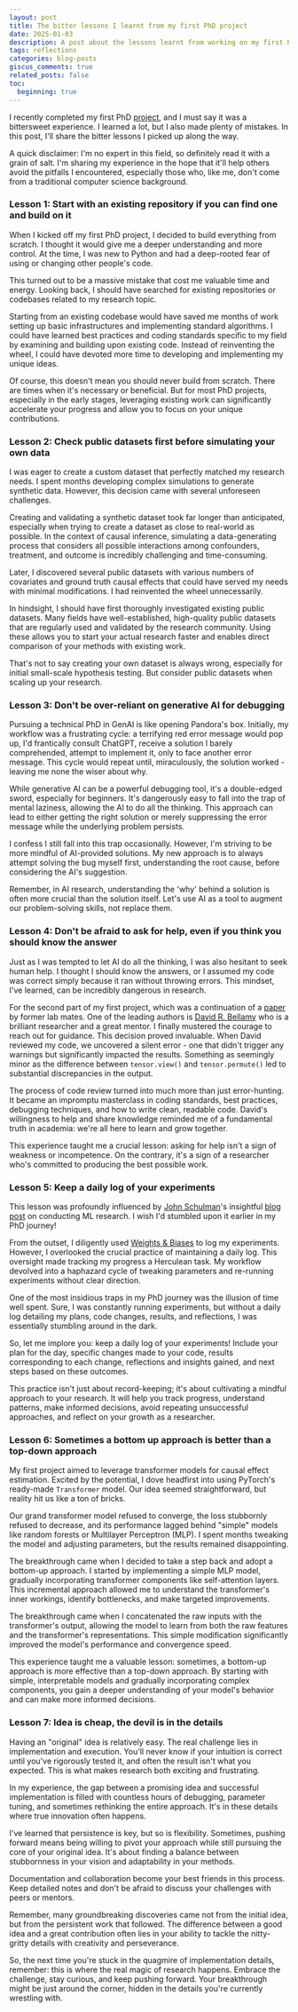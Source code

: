 ```yaml
---
layout: post
title: The bitter lessons I learnt from my first PhD project
date: 2025-01-03
description: A post about the lessons learnt from working on my first PhD project.
tags: reflections
categories: blog-posts
giscus_comments: true
related_posts: false
toc:
  beginning: true
---
```


I recently completed my first PhD [project](https://arxiv.org/abs/2410.10044), and I must say it was a bittersweet experience. I learned a lot, but I also made plenty of mistakes. In this post, I'll share the bitter lessons I picked up along the way.

A quick disclaimer: I'm no expert in this field, so definitely read it with a grain of salt.
I'm sharing my experience in the hope that it'll help others avoid the pitfalls I encountered, 
especially those who, like me, don't come from a traditional computer science background.

### Lesson 1: Start with an existing repository if you can find one and build on it

When I kicked off my first PhD project, I decided to build everything from scratch. I thought it would give me a deeper understanding and more control. At the time, I was new to Python and had a deep-rooted fear of using or changing other people's code.

This turned out to be a massive mistake that cost me valuable time and energy. Looking back, I should have searched for existing repositories or codebases related to my research topic.

Starting from an existing codebase would have saved me months of work setting up basic infrastructures and implementing standard algorithms. I could have learned best practices and coding standards specific to my field by examining and building upon existing code. Instead of reinventing the wheel, I could have devoted more time to developing and implementing my unique ideas.

Of course, this doesn't mean you should never build from scratch. There are times when it's necessary or beneficial. But for most PhD projects, especially in the early stages, leveraging existing work can significantly accelerate your progress and allow you to focus on your unique contributions.

### Lesson 2: Check public datasets first before simulating your own data

I was eager to create a custom dataset that perfectly matched my research needs. I spent months developing complex simulations to generate synthetic data. However, this decision came with several unforeseen challenges.

Creating and validating a synthetic dataset took far longer than anticipated, especially when trying to create a dataset as close to real-world as possible. In the context of causal inference, simulating a data-generating process that considers all possible interactions among confounders, treatment, and outcome is incredibly challenging and time-consuming.

Later, I discovered several public datasets with various numbers of covariates and ground truth causal effects that could have served my needs with minimal modifications. I had reinvented the wheel unnecessarily.

In hindsight, I should have first thoroughly investigated existing public datasets. Many fields have well-established, high-quality public datasets that are regularly used and validated by the research community. Using these allows you to start your actual research faster and enables direct comparison of your methods with existing work.

That's not to say creating your own dataset is always wrong, especially for initial small-scale hypothesis testing. But consider public datasets when scaling up your research.

### Lesson 3: Don't be over-reliant on generative AI for debugging

Pursuing a technical PhD in GenAI is like opening Pandora's box. Initially, my workflow was a frustrating cycle: a terrifying red error message would pop up, I'd frantically consult ChatGPT, receive a solution I barely comprehended, attempt to implement it, only to face another error message. This cycle would repeat until, miraculously, the solution worked - leaving me none the wiser about why.

While generative AI can be a powerful debugging tool, it's a double-edged sword, especially for beginners. It's dangerously easy to fall into the trap of mental laziness, allowing the AI to do all the thinking. This approach can lead to either getting the right solution or merely suppressing the error message while the underlying problem persists.

I confess I still fall into this trap occasionally. However, I'm striving to be more mindful of AI-provided solutions. My new approach is to always attempt solving the bug myself first, understanding the root cause, before considering the AI's suggestion.

Remember, in AI research, understanding the 'why' behind a solution is often more crucial than the solution itself. Let's use AI as a tool to augment our problem-solving skills, not replace them.

### Lesson 4: Don't be afraid to ask for help, even if you think you should know the answer

Just as I was tempted to let AI do all the thinking, I was also hesitant to seek human help.
I thought I should know the answers, or I assumed my code was correct simply because it ran without throwing errors.
This mindset, I've learned, can be incredibly dangerous in research.

For the second part of my first project, which was a continuation of a [paper](https://arxiv.org/abs/2205.09824) by former lab mates. 
One of the leading authors is [David R. Bellamy](https://davidbellamy.github.io/) who is a brilliant researcher and a great mentor. I 
finally mustered the courage to reach out for guidance. This decision proved invaluable. When David reviewed my code,
we uncovered a silent error - one that didn't trigger any warnings but significantly impacted the results.
Something as seemingly minor as the difference between `tensor.view()` and `tensor.permute()` led to substantial
discrepancies in the output.

The process of code review turned into much more than just error-hunting.
It became an impromptu masterclass in coding standards, best practices, debugging techniques,
and how to write clean, readable code. David's willingness to help and share knowledge
reminded me of a fundamental truth in academia: we're all here to learn and grow together.

This experience taught me a crucial lesson: asking for help isn't a sign of weakness or incompetence.
On the contrary, it's a sign of a researcher who's committed to producing the best possible work.

### Lesson 5: Keep a daily log of your experiments

This lesson was profoundly influenced by [John Schulman](http://joschu.net/)'s insightful [blog post](http://joschu.net/blog/opinionated-guide-ml-research.html) on conducting ML research. I wish I'd stumbled upon it earlier in my PhD journey!

From the outset, I diligently used [Weights & Biases](https://wandb.ai/site/) to log my experiments. However, I overlooked the crucial practice of maintaining a daily log. This oversight made tracking my progress a Herculean task. My workflow devolved into a haphazard cycle of tweaking parameters and re-running experiments without clear direction.

One of the most insidious traps in my PhD journey was the illusion of time well spent. Sure, I was constantly running experiments, but without a daily log detailing my plans, code changes, results, and reflections, I was essentially stumbling around in the dark.

So, let me implore you: keep a daily log of your experiments! Include your plan for the day, specific changes made to your code, results corresponding to each change, reflections and insights gained, and next steps based on these outcomes.

This practice isn't just about record-keeping; it's about cultivating a mindful approach to your research. It will help you track progress, understand patterns, make informed decisions, avoid repeating unsuccessful approaches, and reflect on your growth as a researcher.

### Lesson 6: Sometimes a bottom up approach is better than a top-down approach

My first project aimed to leverage transformer models for causal effect estimation. Excited by the potential, I dove headfirst into using PyTorch's ready-made `Transformer` model. Our idea seemed straightforward, but reality hit us like a ton of bricks.

Our grand transformer model refused to converge, the loss stubbornly refused to decrease, and its performance lagged behind "simple" models like random forests or Multilayer Perceptron (MLP). I spent months tweaking the model and adjusting parameters, but the results remained disappointing.

The breakthrough came when I decided to take a step back and adopt a bottom-up approach. I started by implementing a simple MLP model, gradually incorporating transformer components like self-attention layers. This incremental approach allowed me to understand the transformer's inner workings, identify bottlenecks, and make targeted improvements.

The breakthrough came when I concatenated the raw inputs with the transformer's output, allowing the model to learn from both the raw features and the transformer's representations. This simple modification significantly improved the model's performance and convergence speed.

This experience taught me a valuable lesson: sometimes, a bottom-up approach is more effective than a top-down approach. By starting with simple, interpretable models and gradually incorporating complex components, you gain a deeper understanding of your model's behavior and can make more informed decisions.
### Lesson 7: Idea is cheap, the devil is in the details

Having an "original" idea is relatively easy. The real challenge lies in implementation and execution. You'll never know if your intuition is correct until you've rigorously tested it, and often the result isn't what you expected. This is what makes research both exciting and frustrating.

In my experience, the gap between a promising idea and successful implementation is filled with countless hours of debugging, parameter tuning, and sometimes rethinking the entire approach. It's in these details where true innovation often happens.

I've learned that persistence is key, but so is flexibility. Sometimes, pushing forward means being willing to pivot your approach while still pursuing the core of your original idea. It's about finding a balance between stubbornness in your vision and adaptability in your methods.

Documentation and collaboration become your best friends in this process. Keep detailed notes and don't be afraid to discuss your challenges with peers or mentors.

Remember, many groundbreaking discoveries came not from the initial idea, but from the persistent work that followed. The difference between a good idea and a great contribution often lies in your ability to tackle the nitty-gritty details with creativity and perseverance.

So, the next time you're stuck in the quagmire of implementation details, remember: this is where the real magic of research happens. Embrace the challenge, stay curious, and keep pushing forward. Your breakthrough might be just around the corner, hidden in the details you're currently wrestling with.
